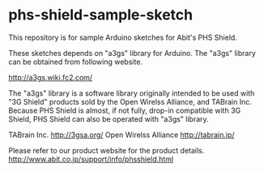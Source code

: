 # phs-shield-sample-sketch
This repository is for sample Arduino sketches for Abit's PHS Shield.

These sketches depends on "a3gs" library for Arduino.
The "a3gs" library can be obtained from following website.

http://a3gs.wiki.fc2.com/

The "a3gs" library is a software library originally intended to be used with
"3G Shield" products sold by the Open Wirelss Alliance, and TABrain Inc.
Because PHS Shield is almost, if not fully, drop-in compatible with
3G Shield, PHS Shield can also be operated with "a3gs" library.

TABrain Inc. http://3gsa.org/
Open Wirelss Alliance http://tabrain.jp/


Please refer to our product website for the product details.
http://www.abit.co.jp/support/info/phsshield.html

